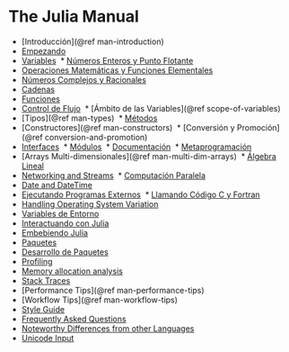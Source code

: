 # The Julia Manual

  * [Introducción](@ref man-introduction)
  * [Empezando](@ref)
  * [Variables](@ref)
  * [Números Enteros y Punto Flotante](@ref)
  * [Operaciones Matemáticas y Funciones Elementales](@ref)
  * [Números Complejos y Racionales](@ref)
  * [Cadenas](@ref)
  * [Funciones](@ref)
  * [Control de Flujo](@ref)
  * [Ámbito de las Variables](@ref scope-of-variables)
  * [Tipos](@ref man-types)
  * [Métodos](@ref)
  * [Constructores](@ref man-constructors)
  * [Conversión y Promoción](@ref conversion-and-promotion)
  * [Interfaces](@ref)
  * [Módulos](@ref)
  * [Documentación](@ref)
  * [Metaprogramación](@ref)
  * [Arrays Multi-dimensionales](@ref man-multi-dim-arrays)
  * [Álgebra Lineal](@ref)
  * [Networking and Streams](@ref)
  * [Computación Paralela](@ref)
  * [Date and DateTime](@ref)
  * [Ejecutando Programas Externos](@ref)
  * [Llamando Código C y Fortran](@ref)
  * [Handling Operating System Variation](@ref)
  * [Variables de Entorno](@ref)
  * [Interactuando con Julia](@ref)
  * [Embebiendo Julia](@ref)
  * [Paquetes](@ref)
  * [Desarrollo de Paquetes](@ref)
  * [Profiling](@ref)
  * [Memory allocation analysis](@ref)
  * [Stack Traces](@ref)
  * [Performance Tips](@ref man-performance-tips)
  * [Workflow Tips](@ref man-workflow-tips)
  * [Style Guide](@ref)
  * [Frequently Asked Questions](@ref)
  * [Noteworthy Differences from other Languages](@ref)
  * [Unicode Input](@ref)
